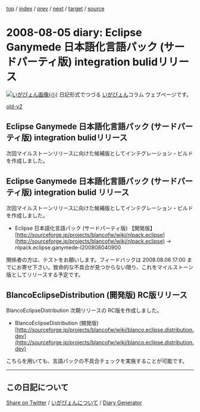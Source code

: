 [top](https://igapyon.github.io/diary/) 
 / [index](https://igapyon.github.io/diary/2008/index.html) 
 / [prev](https://igapyon.github.io/diary/2008/ig080730.html) 
 / [next](https://igapyon.github.io/diary/2008/ig080822.html) 
 / [target](https://igapyon.github.io/diary/2008/ig080805.html) 
 / [source](https://github.com/igapyon/diary/blob/gh-pages/2008/ig080805.html.src.md) 

2008-08-05 diary: Eclipse Ganymede 日本語化言語パック (サードパーティ版) integration bulidリリース
=====================================================================================================
[![いがぴょん画像(小)](https://igapyon.github.io/diary/images/iga200306s.jpg "いがぴょん")](https://igapyon.github.io/diary/memo/memoigapyon.html) 日記形式でつづる [いがぴょん](https://igapyon.github.io/diary/memo/memoigapyon.html)コラム ウェブページです。

[old-v2](ig080805-orig.html)

## Eclipse Ganymede 日本語化言語パック (サードパーティ版) integration bulidリリース

次回マイルストーンリリースに向けた候補版としてインテグレーション・ビルドを作成しました。


## Eclipse Ganymede 日本語化言語パック (サードパーティ版) integration bulid リリース

次回マイルストーンリリースに向けた候補版としてインテグレーション・ビルドを作成しました。

* Eclipse 日本語化言語パック (サードパーティ版) 【開発版】
  [http://sourceforge.jp/projects/blancofw/wiki/nlpack.eclipse](http://sourceforge.jp/projects/blancofw/wiki/nlpack.eclipse)
  → nlpack.eclipse.ganymede-I200808040900

関係者の方は、テストをお願いします。フィードバックは 2008.08.06 17:00 までにお寄せ下さい。致命的な不具合が見つからない限り、これをマイルストーン版としてリリースする予定です。

## BlancoEclipseDistribution (開発版) RC版リリース

BlancoEclipseDistribution 次期リリースの RC版を作成しました。

* BlancoEclipseDistribution (開発版)
  [http://sourceforge.jp/projects/blancofw/wiki/blanco.eclipse.distribution.dev](http://sourceforge.jp/projects/blancofw/wiki/blanco.eclipse.distribution.dev)

こちらを用いても、言語パックの不具合チェックを実施することが可能です。

----------------------------------------------------------------------------------------------------

## この日記について

[Share on Twitter](https://twitter.com/intent/tweet?hashtags=igapyon%2Cdiary%2C%E3%81%84%E3%81%8C%E3%81%B4%E3%82%87%E3%82%93&text=%E3%81%93%E3%81%AE%E6%97%A5%E8%A8%98%E3%81%AB%E3%81%A4%E3%81%84%E3%81%A6&url=https%3A%2F%2Figapyon.github.io%2Fdiary%2Ftemplate-footer) / [いがぴょんについて](https://igapyon.github.io/diary/memo/memoigapyon.html) / [Diary Generator](https://github.com/igapyon/igapyonv3)
